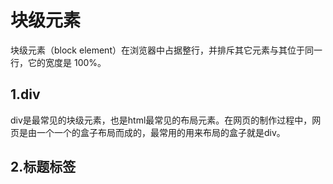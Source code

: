 # 块级元素
块级元素（block element）在浏览器中占据整行，并排斥其它元素与其位于同一行，它的宽度是 100%。

## 1.div
div是最常见的块级元素，也是html最常见的布局元素。在网页的制作过程中，网页是由一个一个的盒子布局而成的，最常用的用来布局的盒子就是div。

## 2.标题标签
